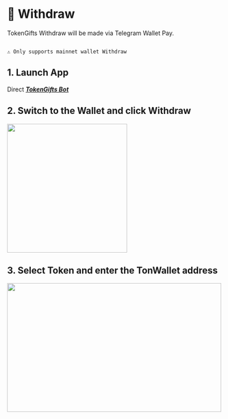 # 🏧 Withdraw

TokenGifts Withdraw will be made via Telegram Wallet Pay.

```text

⚠️ Only supports mainnet wallet Withdraw

```

## 1. Launch App

Direct **_[TokenGifts Bot](https://t.me/tokengiftbot/TokenGift)_**

## 2. Switch to the Wallet and click Withdraw

<img src="/image/withdraw/1733291446557.png"  width="280" height="300">

## 3. Select Token and enter the TonWallet address

<img src="/image/withdraw/1733289603440.jpg"  width="500" height="300">
